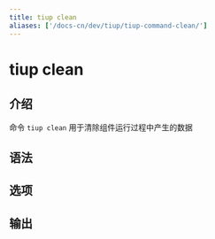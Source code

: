 ```yaml
---
title: tiup clean
aliases: ['/docs-cn/dev/tiup/tiup-command-clean/']
---
```


# tiup clean

## 介绍

命令 `tiup clean` 用于清除组件运行过程中产生的数据

## 语法



## 选项


## 输出
